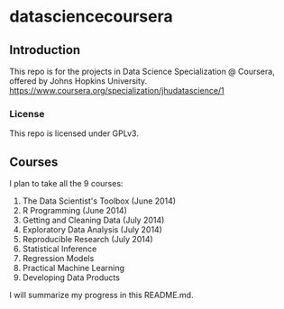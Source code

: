 datasciencecoursera
===================

## Introduction
This repo is for the projects in Data Science Specialization @ Coursera, offered by Johns Hopkins University.
https://www.coursera.org/specialization/jhudatascience/1

### License
This repo is licensed under GPLv3.

## Courses
I plan to take all the 9 courses:

1. The Data Scientist's Toolbox (June 2014)
2. R Programming (June 2014)
3. Getting and Cleaning Data (July 2014)
4. Exploratory Data Analysis (July 2014)
5. Reproducible Research (July 2014)
6. Statistical Inference
7. Regression Models
8. Practical Machine Learning
9. Developing Data Products

I will summarize my progress in this README.md.
